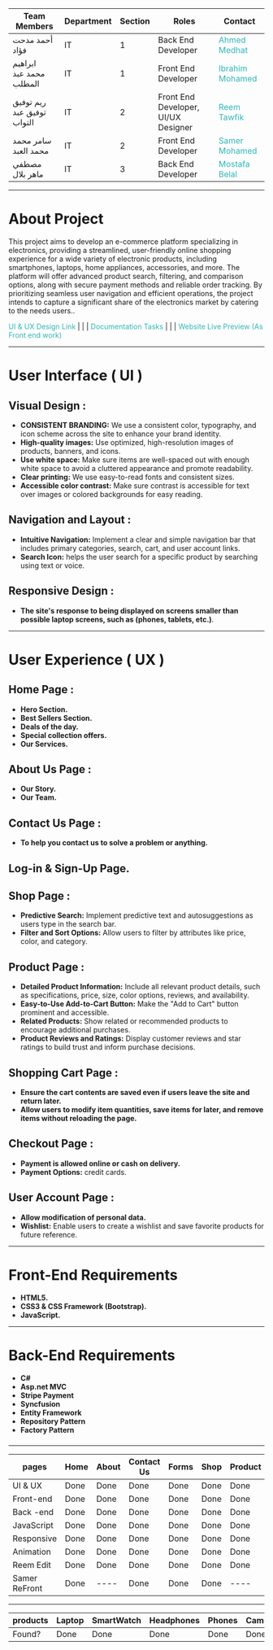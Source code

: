 | Team Members                    | Department          | Section | Roles                        | Contact                                                                                          |
|---------------------------------|----------------|-------|--------------------------------|--------------------------------------------------------------------------------------------------|
| أحمد مدحت فؤاد                 | IT             | 1     | Back End Developer             | <a target="_blank" style="color: #30B6B9; text-decoration: none;" href="https://www.linkedin.com/in/ahmed-mdht-968a74278/">Ahmed Medhat</a>      |
| ابراهيم محمد عبد المطلب         | IT             | 1     | Front End Developer            | <a target="_blank" style="color: #30B6B9; text-decoration: none;" href="https://www.linkedin.com/in/ibrahim-mohammed-b76548210/">Ibrahim Mohamed</a> |
| ريم توفيق توفيق عبد التواب     | IT             | 2     | Front End Developer, UI/UX Designer | <a target="_blank" style="color: #30B6B9; text-decoration: none;" href="https://www.linkedin.com/in/reem-tawfik-a5a176264/">Reem Tawfik</a>      |
| سامر محمد محمد العبد           | IT             | 2     | Front End Developer            | <a target="_blank" style="color: #30B6B9; text-decoration: none;" href="https://www.linkedin.com/in/samer-mohamed-5b2586280/">Samer Mohamed</a>    |
| مصطفي ماهر بلال                | IT             | 3     | Back End Developer             | <a target="_blank" style="color: #30B6B9; text-decoration: none;" href="https://www.linkedin.com/in/mostafa-belal-3b0406264/">Mostafa Belal</a>    |




-----------------

# About  Project
<p align="left">
This project aims to develop an e-commerce platform specializing in electronics, providing a streamlined, user-friendly online shopping experience for a wide variety of electronic products, including smartphones, laptops, home appliances, accessories, and more. The platform will offer advanced product search, filtering, and comparison options, along with secure payment methods and reliable order tracking. By prioritizing seamless user navigation and efficient operations, the project intends to capture a significant share of the electronics market by catering to the needs users..
</p>
<a href="https://www.figma.com/design/7bURfwafm4kY33AOrBnxOS/my-E-commerce-2?node-id=0-1&t=pLidq4xQAheE5s7E-1" style="color:#30B6B9; text-decoration:none;">UI & UX Design Link</a> | | |
<a href="https://drive.google.com/drive/folders/1pd6QnX6YEaUWuzu0SMdjbPqlWdSQf3I7" style="color:#30B6B9; text-decoration:none;">Documentation Tasks</a> | | |
<a href="https://samermo11.github.io/Smart-Tech/" style="color:#30B6B9; text-decoration:none;">Website Live Preview (As Front end work)</a>


***

# User Interface ( UI ) 

## Visual Design :

- **CONSISTENT BRANDING:** We use a consistent color, typography, and icon scheme across the site to enhance your brand identity.
- **High-quality images:** Use optimized, high-resolution images of products, banners, and icons.
- **Use white space:** Make sure items are well-spaced out with enough white space to avoid a cluttered appearance and promote readability.
- **Clear printing:** We use easy-to-read fonts and consistent sizes.
- **Accessible color contrast:** Make sure contrast is accessible for text over images or colored backgrounds for easy reading.

## Navigation and Layout :
- **Intuitive Navigation:** Implement a clear and simple navigation bar that includes primary categories, search, cart, and user account links.
- **Search Icon:** helps the user search for a specific product by searching using text or voice.
  
## Responsive Design :
- **The site's response to being displayed on screens smaller than possible laptop screens, such as (phones, tablets, etc.)**.
  
***
# User Experience ( UX ) 

## Home Page :
- **Hero Section.**
- **Best Sellers Section.**
- **Deals of the day.**
- **Special collection offers.**
- **Our Services.**
  
## About Us Page :
- **Our Story.**
- **Our Team.**
  
## Contact Us Page :
- **To help you contact us to solve a problem or anything.**
  
## Log-in & Sign-Up Page.

## Shop Page :
- **Predictive Search:** Implement predictive text and autosuggestions as users type in the search bar.
- **Filter and Sort Options:** Allow users to filter by attributes like price, color, and category.

## Product Page :
- **Detailed Product Information:** Include all relevant product details, such as specifications, price, size, color options, reviews, and availability.
- **Easy-to-Use Add-to-Cart Button:** Make the "Add to Cart" button prominent and accessible.
- **Related Products:** Show related or recommended products to encourage additional purchases.
- **Product Reviews and Ratings:** Display customer reviews and star ratings to build trust and inform purchase decisions.

## Shopping Cart Page :
- **Ensure the cart contents are saved even if users leave the site and return later.**
- **Allow users to modify item quantities, save items for later, and remove items without reloading the page.**
  
## Checkout Page :
- **Payment is allowed online or cash on delivery.**
- **Payment Options:** credit cards.
  
## User Account Page :
- **Allow modification of personal data.**
- **Wishlist:** Enable users to create a wishlist and save favorite products for future reference.
***
# Front-End Requirements
- **HTML5.**
- **CSS3 & CSS Framework (Bootstrap).**
- **JavaScript.**
***
# Back-End Requirements
- **C#**
- **Asp.net MVC**
- **Stripe Payment**
- **Syncfusion**
- **Entity Framework**
- **Repository Pattern**
- **Factory Pattern**
###




-----------------
|    pages      |  Home       |  About       |   Contact Us   |  Forms       |  Shop       | Product     |       Cart       |    Chect Out     |  UserDash        | AdminDash  |
| ------------- | ----------- | ------------ | ---------------| ------------ | ----------- | ----------- | ---------------- | ---------------  | ---------------- | ---------- |
| UI & UX       |    Done     |    Done      |    Done        |     Done     |   Done      |    Done     |       Done       |      Done        |     Done         |    ----    |
| Front-end     |    Done     |    Done      |    Done        |     Done     |   Done      |    Done     |       Done       |      Done        |     Done         |    Done    |
| Back -end     |    Done     |    Done      |    Done        |     Done     |   Done      |    Done     |       Done       |      Done        |     Done         |    ----    |
| JavaScript    |    Done     |    Done      |    Done        |     Done     |   Done      |    Done     |       Done       |      Done        |     Done         |    Done    |
| Responsive    |    Done     |    Done      |    Done        |     Done     |   Done      |    Done     |       Done       |      Done        |     Done         |    Done    |
| Animation     |    Done     |    Done      |    Done        |     Done     |   Done      |    Done     |       Done       |      Done        |     Done         |    ----    |
| Reem Edit     |    Done     |    Done      |    Done        |     Done     |   Done      |    Done     |       Done       |      Done        |     Done         |    ----    |
| Samer ReFront |    Done     |    ----      |    Done        |     Done     |   Done      |    ----     |       ----       |      Done        |     ----         |    ----    |

-----------------------------------------------------------------------------------------------------------------------------------------------------

|     products       |  Laptop  |  SmartWatch  |  Headphones  |  Phones  |  Camera  | AirPods  |  PCs  |  KeyBoard  |  JoyStick  |  PSs  |  Speakers  |
| ------------------ | -------- | ------------ | ------------ | -------- | -------- | -------- | ----- | ---------  |----------  |------ |----------  |
|     Found?         |    Done  |     Done     |    Done      |   Done   |   Done   |  Done    |  Done |    Done    |  Done      | Done  |  Done      |


